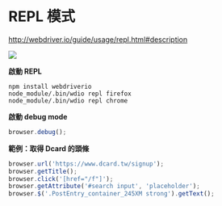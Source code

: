 # REPL 模式

<http://webdriver.io/guide/usage/repl.html#description>

![](http://webdriver.io/images/repl.gif)

**啟動 REPL**

```
npm install webdriverio
node_module/.bin/wdio repl firefox
node_module/.bin/wdio repl chrome
```
**啟動 debug mode**

```js
browser.debug();
```

**範例：取得 Dcard 的頭條**

```js
browser.url('https://www.dcard.tw/signup');
browser.getTitle();
browser.click('[href="/f"]');
browser.getAttribute('#search input', 'placeholder');
browser.$('.PostEntry_container_245XM strong').getText();
```